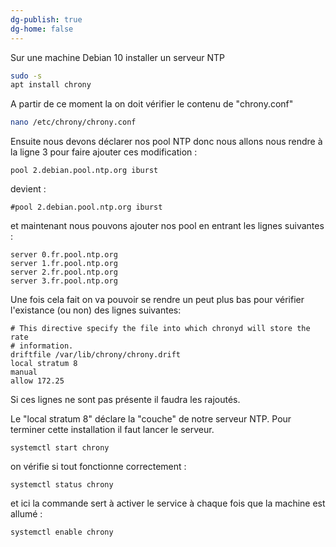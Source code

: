 ```yaml
---
dg-publish: true
dg-home: false
---
```

Sur une machine Debian 10 installer un serveur NTP
```bash
sudo -s
apt install chrony
```

A partir de ce moment la on doit vérifier le contenu de "chrony.conf"

``` bash
nano /etc/chrony/chrony.conf
```

Ensuite nous devons déclarer nos pool NTP donc nous allons nous rendre à la ligne 3 pour faire ajouter ces modification : 
```
pool 2.debian.pool.ntp.org iburst
```
devient :
```shell
#pool 2.debian.pool.ntp.org iburst
```
et maintenant nous pouvons ajouter nos pool en entrant les lignes suivantes :
```shell
server 0.fr.pool.ntp.org
server 1.fr.pool.ntp.org
server 2.fr.pool.ntp.org
server 3.fr.pool.ntp.org
```

Une fois cela fait on va pouvoir se rendre un peut plus bas pour vérifier l'existance (ou non) des lignes suivantes:
```shell
# This directive specify the file into which chronyd will store the rate
# information.
driftfile /var/lib/chrony/chrony.drift
local stratum 8
manual
allow 172.25
```
Si ces lignes ne sont pas présente il faudra les rajoutés.

Le "local stratum 8" déclare la "couche" de notre serveur NTP.
Pour terminer cette installation il faut lancer le serveur.

```shell
systemctl start chrony
```
on vérifie si tout fonctionne correctement : 
```shell
systemctl status chrony
```
et ici la commande sert à activer le service à chaque fois que la machine est allumé :
```shell
systemctl enable chrony
```
